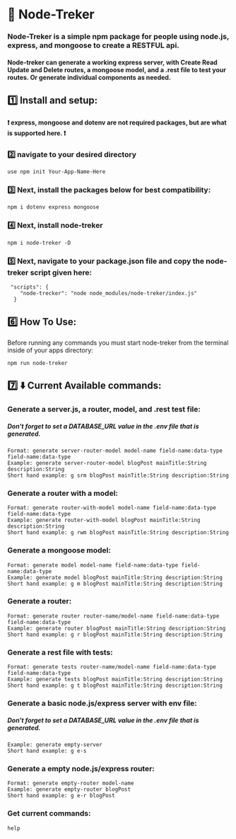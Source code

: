 # :rocket: Node-Treker

### Node-Treker is a simple npm package for people using node.js, express, and mongoose to create a RESTFUL api.

#### Node-treker can generate a working express server, with Create Read Update and Delete routes, a mongoose model, and a .rest file to test your routes. Or generate individual components as needed. 


## :one: Install and setup:
#### :heavy_exclamation_mark: express, mongoose and dotenv are not required packages, but are what is supported here. :heavy_exclamation_mark:

### :two: navigate to your desired directory

``` use npm init Your-App-Name-Here ```

### :three: Next, install the packages below for best compatibility:

``` npm i dotenv express mongoose ```
### :four: Next, install node-treker

``` npm i node-treker -D ```

### :five: Next, navigate to your package.json file and copy the node-treker script given here:

```
 "scripts": {
    "node-trecker": "node node_modules/node-treker/index.js"
  }
```

 ## :six: How To Use:

 Before running any commands you must start node-treker from the terminal inside of your apps directory:

 ``` npm run node-treker ```

 ## :seven: :arrow_down: Current Available commands:

 ### Generate a server.js, a router, model, and .rest test file:
 ##### Don't forget to set a DATABASE_URL value in the .env file that is generated.
 ```
 Format: generate server-router-model model-name field-name:data-type field-name:data-type
 Example: generate server-router-model blogPost mainTitle:String description:String 
 Short hand example: g srm blogPost mainTitle:String description:String 
 ```

 ### Generate a router with a model:
 ``` 
 Format: generate router-with-model model-name field-name:data-type field-name:data-type
 Example: generate router-with-model blogPost mainTitle:String description:String  
 Short hand example: g rwm blogPost mainTitle:String description:String 
 ```

 ### Generate a mongoose model:
 ```
 Format: generate model model-name field-name:data-type field-name:data-type
 Example: generate model blogPost mainTitle:String description:String 
 Short hand example: g m blogPost mainTitle:String description:String 
 ```

 ### Generate a router:
 ```
 Format: generate router router-name/model-name field-name:data-type field-name:data-type
 Example: generate router blogPost mainTitle:String description:String 
 Short hand example: g r blogPost mainTitle:String description:String 
 ```

 ### Generate a rest file with tests:
 ``` 
 Format: generate tests router-name/model-name field-name:data-type field-name:data-type
 Example: generate tests blogPost mainTitle:String description:String 
 Short hand example: g t blogPost mainTitle:String description:String 
 ```

 ### Generate a basic node.js/express server with env file:
 ##### Don't forget to set a DATABASE_URL value in the .env file that is generated.
 ```
 Example: generate empty-server 
 Short hand example: g e-s
 ```

 ### Generate a empty node.js/express router:
 ```
 Format: generate empty-router model-name
 Example: generate empty-router blogPost
 Short hand example: g e-r blogPost
 ```

 ### Get current commands:
 ```
 help
 ```


